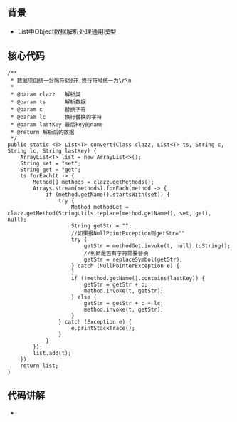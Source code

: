 ## 背景
* List中Object数据解析处理通用模型
## 核心代码    
    /**
     * 数据项由统一分隔符$分开,换行符号统一为\r\n
     *
     * @param clazz   解析类
     * @param ts      解析数据
     * @param c       替换字符
     * @param lc      换行替换的字符
     * @param lastKey 最后key的name
     * @return 解析后的数据
     */
    public static <T> List<T> convert(Class clazz, List<T> ts, String c, String lc, String lastKey) {
        ArrayList<T> list = new ArrayList<>();
        String set = "set";
        String get = "get";
        ts.forEach(t -> {
            Method[] methods = clazz.getMethods();
            Arrays.stream(methods).forEach(method -> {
                if (method.getName().startsWith(set)) {
                    try {
                        Method methodGet = clazz.getMethod(StringUtils.replace(method.getName(), set, get), null);
                        String getStr = "";
                        //如果报NullPointException则getStr=""
                        try {
                            getStr = methodGet.invoke(t, null).toString();
                            //判断是否有字符需要替换
                            getStr = replaceSymbol(getStr);
                        } catch (NullPointerException e) {
                        }
                        if (!method.getName().contains(lastKey)) {
                            getStr = getStr + c;
                            method.invoke(t, getStr);
                        } else {
                            getStr = getStr + c + lc;
                            method.invoke(t, getStr);
                        }
                    } catch (Exception e) {
                        e.printStackTrace();
                    }
                }
            });
            list.add(t);
        });
        return list;
    }
## 代码讲解
* 
